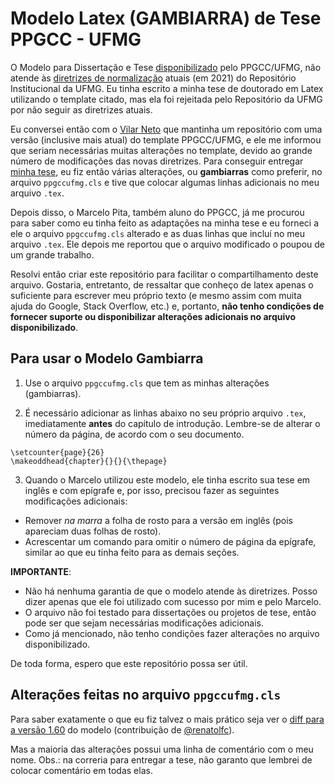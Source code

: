 # Modelo Latex (GAMBIARRA) de Tese PPGCC - UFMG

O Modelo para Dissertação e Tese [disponibilizado](https://ppgcc.dcc.ufmg.br/informacoes-para-alunos/) pelo PPGCC/UFMG, não atende às [diretrizes de normalização](https://repositorio.ufmg.br/static/politica/diretrizes-para-normalizacao-de-trabalhos-academicos-da-UFMG.pdf) atuais (em 2021) do Repositório Institucional da UFMG.
Eu tinha escrito a minha tese de doutorado em Latex utilizando o template citado, mas ela foi rejeitada pelo Repositório da UFMG por não seguir as diretrizes atuais.

Eu conversei então com o [Vilar Neto](https://bitbucket.org/vilarneto/ppgccufmg) que mantinha um repositório com uma versão (inclusive mais atual) do template PPGCC/UFMG, e ele me informou que seriam necessárias muitas alterações no template, devido ao grande número de modificações das novas diretrizes.
Para conseguir entregar [minha tese](https://repositorio.ufmg.br/handle/1843/38570), eu fiz então várias alterações, ou **gambiarras** como preferir, no arquivo `ppgccufmg.cls` e tive que colocar algumas linhas adicionais no meu arquivo `.tex`.

Depois disso, o Marcelo Pita, também aluno do PPGCC, já me procurou para saber como eu tinha feito as adaptações na minha tese e eu forneci a ele o arquivo `ppgccufmg.cls` alterado e as duas linhas que incluí no meu arquivo `.tex`. Ele depois me reportou que o arquivo modificado o poupou de um grande trabalho.

Resolvi então criar este repositório para facilitar o compartilhamento deste arquivo.
Gostaria, entretanto, de ressaltar que conheço de latex apenas o suficiente para escrever meu próprio texto (e mesmo assim com muita ajuda do Google, Stack Overflow, etc.) e, portanto, **não tenho condições de fornecer suporte ou disponibilizar alterações adicionais no arquivo disponibilizado**.

## Para usar o Modelo Gambiarra

1. Use o arquivo `ppgccufmg.cls` que tem as minhas alterações (gambiarras).

2. É necessário adicionar as linhas abaixo no seu próprio arquivo `.tex`, imediatamente **antes** do capítulo de introdução. Lembre-se de alterar o número da página, de acordo com o seu documento.

```
\setcounter{page}{26}
\makeoddhead{chapter}{}{}{\thepage}
```

3. Quando o Marcelo utilizou este modelo, ele tinha escrito sua tese em inglês e com epígrafe e, por isso, precisou fazer as seguintes modificações adicionais:

- Remover *na marra* a folha de rosto para a versão em inglês (pois apareciam duas folhas de rosto).
- Acrescentar um comando para omitir o número de página da epígrafe, similar ao que eu tinha feito para as demais seções.

**IMPORTANTE**:
- Não há nenhuma garantia de que o modelo atende às diretrizes. Posso dizer apenas que ele foi utilizado com sucesso por mim e pelo Marcelo.
- O arquivo não foi testado para dissertações ou projetos de tese, então pode ser que sejam necessárias modificações adicionais.
- Como já mencionado, não tenho condições fazer alterações no arquivo disponibilizado.

De toda forma, espero que este repositório possa ser útil.


## Alterações feitas no arquivo `ppgccufmg.cls`

Para saber exatamente o que eu fiz talvez o mais prático seja ver o [diff para a versão 1.60][issue1] do modelo (contribuição de [@renatolfc](https://github.com/renatolfc)).

[issue1]: https://github.com/caburu/modelo-ppgccufmg/issues/1

Mas a maioria das alterações possui uma linha de comentário com o meu nome. Obs.: na correria para entregar a tese, não garanto que lembrei de colocar comentário em todas elas.
